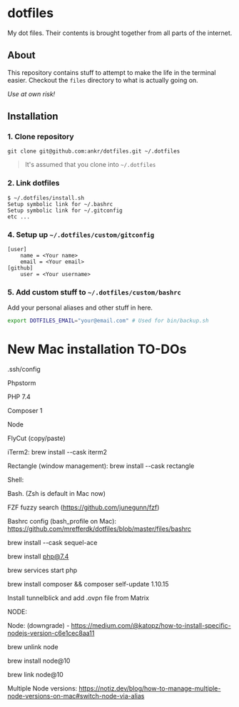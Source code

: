 # dotfiles

My dot files. Their contents is brought together from all parts of the internet.

## About
This repository contains stuff to attempt to make the life in the terminal easier. Checkout the `files` directory to what is actually going on.

*Use at own risk!*

## Installation

### 1. Clone repository
```git clone git@github.com:ankr/dotfiles.git ~/.dotfiles```
> It's assumed that you clone into `~/.dotfiles`

### 2. Link dotfiles
```
$ ~/.dotfiles/install.sh
Setup symbolic link for ~/.bashrc
Setup symbolic link for ~/.gitconfig
etc ...
```

### 4. Setup up `~/.dotfiles/custom/gitconfig`
```
[user]
	name = <Your name>
	email = <Your email>
[github]
	user = <Your username>
```

### 5. Add custom stuff to `~/.dotfiles/custom/bashrc`
Add your personal aliases and other stuff in here.

```bash
export DOTFILES_EMAIL="your@email.com" # Used for bin/backup.sh
```



# New Mac installation TO-DOs
.ssh/config

Phpstorm

PHP 7.4

Composer 1

Node 

FlyCut (copy/paste)

iTerm2: brew install --cask iterm2

Rectangle (window management): brew install --cask rectangle

Shell:

Bash. (Zsh is default in Mac now)

FZF fuzzy search (https://github.com/junegunn/fzf)

Bashrc config (bash_profile on Mac): https://github.com/mrefferdk/dotfiles/blob/master/files/bashrc



brew install --cask sequel-ace

brew install php@7.4

brew services start php

brew install composer && composer self-update 1.10.15

Install tunnelblick and add .ovpn file from Matrix

NODE:

Node: (downgrade) - https://medium.com/@katopz/how-to-install-specific-nodejs-version-c6e1cec8aa11

brew unlink node

brew install node@10

brew link node@10

Multiple Node versions: https://notiz.dev/blog/how-to-manage-multiple-node-versions-on-mac#switch-node-via-alias





